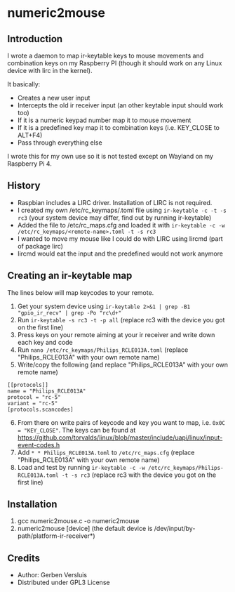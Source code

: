 # numeric2mouse

Introduction
------------
I wrote a daemon to map ir-keytable keys to mouse movements and combination keys on my Raspberry PI (though it should work on any Linux device with lirc in the kernel).

It basically:
- Creates a new user input
- Intercepts the old ir receiver input (an other keytable input should work too)
- If it is a numeric keypad number map it to mouse movement
- If it is a predefined key map it to combination keys (i.e. KEY_CLOSE to ALT+F4)
- Pass through everything else

I wrote this for my own use so it is not tested except on Wayland on my Raspberry Pi 4.

History
-------
- Raspbian includes a LIRC driver. Installation of LIRC is not required.
- I created my own /etc/rc_keymaps/<remote-name>.toml file using ```ir-keytable -c -t -s rc3``` (your system device may differ, find out by running ir-keytable)
- Added the file to /etc/rc_maps.cfg and loaded it with ```ir-keytable -c -w /etc/rc_keymaps/<remote-name>.toml -t -s rc3```
- I wanted to move my mouse like I could do with LIRC using lircmd (part of package lirc)
- lircmd would eat the input and the predefined would not work anymore

Creating an ir-keytable map
--------------------------
The lines below will map keycodes to your remote.

1. Get your system device using ```ir-keytable 2>&1 | grep -B1 "gpio_ir_recv" | grep -Po "rc\d+"```
2. Run ```ir-keytable -s rc3 -t -p all``` (replace rc3 with the device you got on the first line)
3. Press keys on your remote aiming at your ir receiver and write down each key and code
4. Run ```nano /etc/rc_keymaps/Philips_RCLE013A.toml``` (replace "Philips_RCLE013A" with your own remote name)
5. Write/copy the following (and replace "Philips_RCLE013A" with your own remote name)
```
[[protocols]]
name = "Philips_RCLE013A"
protocol = "rc-5"
variant = "rc-5"
[protocols.scancodes]
```
6. From there on write pairs of keycode and key you want to map, i.e. ```0x0C = "KEY_CLOSE"```. The keys can be found at https://github.com/torvalds/linux/blob/master/include/uapi/linux/input-event-codes.h
7. Add ```* * Philips_RCLE013A.toml``` to ```/etc/rc_maps.cfg``` (replace "Philips_RCLE013A" with your own remote name)
8. Load and test by running ```ir-keytable -c -w /etc/rc_keymaps/Philips-RCLE013A.toml -t -s rc3``` (replace rc3 with the device you got on the first line)

Installation
------------
1. gcc numeric2mouse.c -o numeric2mouse
2. numeric2mouse [device] (the default device is /dev/input/by-path/platform-ir-receiver*)

Credits
-------
- Author: Gerben Versluis
- Distributed under GPL3 License


